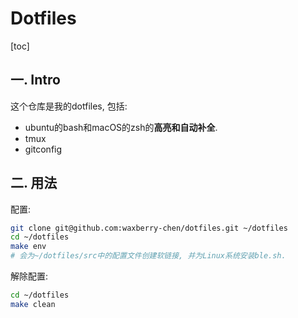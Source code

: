 # Dotfiles

[toc]

## 一. Intro

这个仓库是我的dotfiles, 包括: 

- ubuntu的bash和macOS的zsh的**高亮和自动补全**. 
- tmux
- gitconfig

## 二. 用法

配置: 

```bash
git clone git@github.com:waxberry-chen/dotfiles.git ~/dotfiles
cd ~/dotfiles
make env
# 会为~/dotfiles/src中的配置文件创建软链接, 并为Linux系统安装ble.sh. 
```

解除配置:

```bash
cd ~/dotfiles
make clean
```

